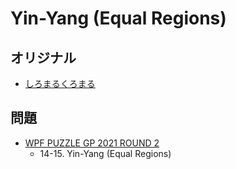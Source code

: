 # Yin-Yang (Equal Regions)

## オリジナル
- [しろまるくろまる](yinyang.md)

## 問題
- [WPF PUZZLE GP 2021 ROUND 2](../questions/wpfpgp2021_2.md)
	- 14-15. Yin-Yang (Equal Regions)
